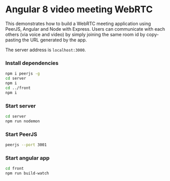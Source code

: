 # Angular 8 video meeting WebRTC

This demonstrates how to build a WebRTC meeting application using PeerJS, Angular and Node with Express.
Users can communicate with each others (via voice and video) by simply joining the same room id by copy-pasting the URL generated
by the app.

The server address is `localhost:3000`.

### Install dependencies

```bash
npm i peerjs -g
cd server
npm i
cd ../front
npm i
```

### Start server

```bash
cd server
npm run nodemon
```

### Start PeerJS

```bash
peerjs --port 3001
```

### Start angular app
```bash
cd front
npm run build-watch
```